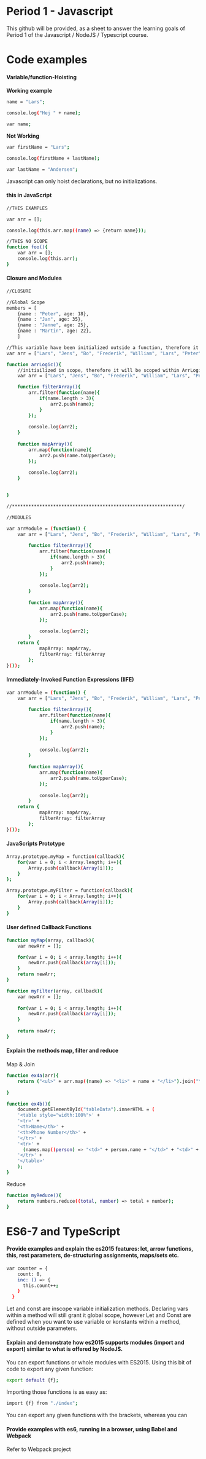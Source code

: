 # Period 1 - Javascript
This github will be provided, as a sheet to answer the learning goals of Period 1 of the Javascript / NodeJS / Typescript course. 

# Code examples

#### Variable/function-Hoisting
**Working example**
```sh
name = "Lars";

console.log("Hej " + name);

var name;
```

**Not Working**
```sh
var firstName = "Lars";

console.log(firstName + lastName);

var lastName = "Andersen";
```
Javascript can only hoist declarations, but no initializations.

#### **this** in JavaScript
```sh
//THIS EXAMPLES

var arr = [];

console.log(this.arr.map((name) => {return name}));

//THIS NO SCOPE
function foo(){
    var arr = [];
    console.log(this.arr);
}
```
#### Closure and Modules
```sh
//CLOSURE

//Global Scope
members = [
    {name : "Peter", age: 18},
    {name : "Jan", age: 35},
    {name : "Janne", age: 25},
    {name : "Martin", age: 22},
    ]

//This variable have been initialized outside a function, therefore it will be defined as a global scope.
var arr = ["Lars", "Jens", "Bo", "Frederik", "William", "Lars", "Peter", "Jan", "Bo"];

function arrLogic(){
    //initiailized in scope, therefore it will be scoped within ArrLogic
    var arr = ["Lars", "Jens", "Bo", "Frederik", "William", "Lars", "Peter", "Jan", "Bo"];

    function filterArray(){
        arr.filter(function(name){
            if(name.length > 3){
                arr2.push(name);
            }
        });
        
        console.log(arr2);
    }
    
    function mapArray(){
        arr.map(function(name){
            arr2.push(name.toUpperCase);
        });
    
        console.log(arr2);
    }
    

}

//**************************************************************/

//MODULES

var arrModule = (function() {
    var arr = ["Lars", "Jens", "Bo", "Frederik", "William", "Lars", "Peter", "Jan", "Bo"];
    
        function filterArray(){
            arr.filter(function(name){
                if(name.length > 3){
                    arr2.push(name);
                }
            });
            
            console.log(arr2);
        }
        
        function mapArray(){
            arr.map(function(name){
                arr2.push(name.toUpperCase);
            });
        
            console.log(arr2);
        }
    return {
            mapArray: mapArray,
            filterArray: filterArray
        };
}());
```
#### Immediately-Invoked Function Expressions (IIFE)
```sh
var arrModule = (function() {
    var arr = ["Lars", "Jens", "Bo", "Frederik", "William", "Lars", "Peter", "Jan", "Bo"];
    
        function filterArray(){
            arr.filter(function(name){
                if(name.length > 3){
                    arr2.push(name);
                }
            });
            
            console.log(arr2);
        }
        
        function mapArray(){
            arr.map(function(name){
                arr2.push(name.toUpperCase);
            });
        
            console.log(arr2);
        }
    return {
            mapArray: mapArray,
            filterArray: filterArray
        };
}());
```
#### JavaScripts Prototype
```sh
Array.prototype.myMap = function(callback){
    for(var i = 0; i < Array.length; i++){
        Array.push(callback(Array[i]));
    }
};

Array.prototype.myFilter = function(callback){
    for(var i = 0; i < Array.length; i++){
        Array.push(callback(Array[i]));
    }
}
```
#### User defined Callback Functions
```sh
function myMap(array, callback){
    var newArr = [];

    for(var i = 0; i < array.length; i++){
        newArr.push(callback(array[i]));
    }
    return newArr;
}

function myFilter(array, callback){
    var newArr = [];
    
    for(var i = 0; i < array.length; i++){
        newArr.push(callback(array[i]));
    }
    
    return newArr;
}

```
#### Explain the methods map, filter and reduce
Map & Join
```sh
function ex4a(arr){
    return ("<ul>" + arr.map((name) => "<li>" + name + "</li>").join("\n") + "</ul>");
    
}

function ex4b(){
    document.getElementById("tableData").innerHTML = (
    '<table style="width:100%">' + 
    '<tr>' +
    '<th>Name</th>' +
    '<th>Phone Number</th>' + 
    '</tr>' +
    '<tr>' + 
      (names.map((person) => "<td>" + person.name + "</td>" + "<td>" + person.phone + "</td>").join("\n")) +
    '</tr>' +
    '</table>'
    );
}
```
Reduce
```sh
function myReduce(){
    return numbers.reduce((total, number) => total + number);
}
```

# ES6-7 and TypeScript
#### Provide examples and explain the es2015 features: let, arrow functions, this, rest parameters, de-structuring assignments, maps/sets etc.

```sh
var counter = {
    count: 0,
    inc: () => {
      this.count++;
    }
  }
```

Let and const are inscope variable initialization methods. Declaring vars within a method will still grant it global scope, however Let and Const are defined when you want to use variable or konstants within a method, without outside parameters.

#### Explain and demonstrate how es2015 supports modules (import and export) similar to what is offered by NodeJS.
You can export functions or whole modules with ES2015. Using this bit of code to export any given function:
```sh
export default {f};
```

Importing those functions is as easy as:

```sh
import {f} from "./index";
```

You can export any given functions with the brackets, whereas you can 
#### Provide examples with es6, running in a browser, using Babel and Webpack
Refer to Webpack project
